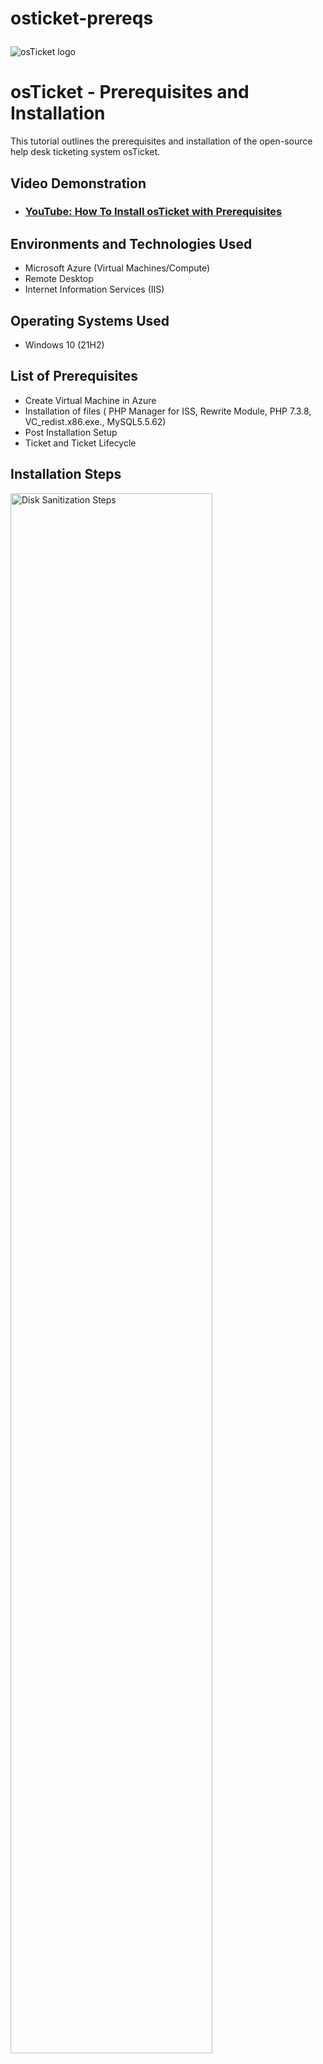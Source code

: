 # osticket-prereqs<p align="center">
<img src="https://i.imgur.com/Clzj7Xs.png" alt="osTicket logo"/>
</p>

<h1>osTicket - Prerequisites and Installation</h1>
This tutorial outlines the prerequisites and installation of the open-source help desk ticketing system osTicket.<br />


<h2>Video Demonstration</h2>

- ### [YouTube: How To Install osTicket with Prerequisites](https://www.youtube.com)

<h2>Environments and Technologies Used</h2>

- Microsoft Azure (Virtual Machines/Compute)
- Remote Desktop
- Internet Information Services (IIS)

<h2>Operating Systems Used </h2>

- Windows 10</b> (21H2)

<h2>List of Prerequisites</h2>

- Create Virtual Machine in Azure
- Installation of files ( PHP Manager for ISS, Rewrite Module, PHP 7.3.8, VC_redist.x86.exe., MySQL5.5.62)
- Post Installation Setup 
- Ticket and Ticket Lifecycle


<h2>Installation Steps</h2>

<p>
<img src="https://i.imgur.com/JYC65OM.png" height="80%" width="80%" alt="Disk Sanitization Steps"/>
</p> Create a Resource Group and Virtual Machine (VM) with 2-4 Virtual CPUs. Name VM, create a user name and password for remote desktop access. 
<p>

</p>
<br />

<p>
<img src="https://i.imgur.com/bNwbgOb.png" height="80%" width="80%" alt="Disk Sanitization Steps"/>
</p>
<p>
Install/Enable ISS in Windows with CGI, expand World Wide Web Srvices->Application Development Features->[X] CGI
</p>
<br />

<p>
<img src="https://i.imgur.com/aCTPLn0.png" height="80%" width="80%" alt="Disk Sanitization Steps"/>
</p>

<img src="https://i.imgur.com/aiqJKrn.png" height="80%" width="80%" alt="Disk Sanitization Steps"/>
Download and install PHP Manager for ISS, Rewrite Module, PHP 7.3.8, VC_redist.x86.exe.and MySQL5.5.62. 
-Typical Setup ->
-Launch Configuration Wizard (after install) ->
-Standard Configuration ->
-Create Password

</p>
<br />

<p>
<img src="https://i.imgur.com/swBAs2u.png" height="80%" width="80%" alt="Disk Sanitization Steps"/>
</p>
<img src="https://i.imgur.com/HwYhJGJ.png" height="80%" width="80%" alt="Disk Sanitization Steps"/>
Open IIS as an Admin and register PHP from within IIS.
Install osTicket v1.15.8 from the installation files.
Extract and copy the “upload” folder to c:\inetpub\wwwroot. Rename the “upload” folder to “osTicket”.
</p>
<br />
